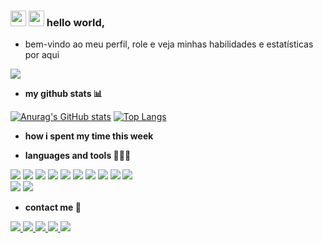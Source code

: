 ### <img src="https://emojis.slackmojis.com/emojis/images/1531849430/4246/blob-sunglasses.gif?1531849430" width="25"/> <img src="https://media.giphy.com/media/hvRJCLFzcasrR4ia7z/giphy.gif" width="25"> hello world,

- <p>
  bem-vindo ao meu perfil, role e veja minhas habilidades e estatísticas por aqui
</p>

 ![](https://komarev.com/ghpvc/?username=barreto-juan&style=plastic&label=Profile+Views&color=blueviolet)  

- <b> my github stats 📊</b>

 [![Anurag's GitHub stats](https://github-readme-stats.vercel.app/api?username=barreto-juan&show_icons=true&theme=dark&border_radius=10px)](https://github.com/anuraghazra/github-readme-stats)
 [![Top Langs](https://github-readme-stats.vercel.app/api/top-langs/?username=barreto-juan&layout=compact&theme=dark&border=10px)](https://github.com/anuraghazra/github-readme-stats)   

- <b> how i spent my time this week </b>  

- <b> languages and tools 🧑‍💻🔨</b>  

<p>
  <img src="https://img.shields.io/badge/-HTML5-E34F26?style=for-the-badge&logo=html5&logoColor=white">
  <img src="https://img.shields.io/badge/-CSS3-1572B6?style=for-the-badge&logo=css3&logoColor=white">
  <img src="https://img.shields.io/badge/-Bootstrap-7952B3?style=for-the-badge&logo=bootstrap&logoColor=white">
  <img src="https://img.shields.io/badge/-PHP-777BB4?style=for-the-badge&logo=php&logoColor=white">
  <img src="https://img.shields.io/badge/-Python-FFD343?style=for-the-badge&logo=python&logoColor=black">
  <img src="https://img.shields.io/badge/-Flask-000000?style=for-the-badge&logo=flask&logoColor=white">
  <img src="https://img.shields.io/badge/-MySQL-F59620?style=for-the-badge&logo=mysql&logoColor=white">
  <img src="https://img.shields.io/badge/-SQLite-003B57?style=for-the-badge&logo=sqlite&logoColor=white">
  <img src="https://img.shields.io/badge/-Kodular-673AB6?style=for-the-badge&logo=&logoColor=white">
  <img src="https://img.shields.io/badge/-Arduino-00979D?style=for-the-badge&logo=arduino&logoColor=white">
  </br>
  <img src="https://img.shields.io/badge/-Atom-66595C?style=for-the-badge&logo=atom&logoColor=white">
  <img src="https://img.shields.io/badge/-VS Code-007ACC?style=for-the-badge&logo=visualstudiocode&logoColor=white">
</p>

- <b>contact me 📮</b>

<p>
  <a href="https://discord.com/">
   <img src="https://img.shields.io/badge/-Discord-5865F2?style=for-the-badge&logo=discord&logoColor=white">
  </a>

  <a href="https://www.instagram.com/_p4rd4l_/">
   <img src="https://img.shields.io/badge/-Instagram-E4405F?style=for-the-badge&logo=instagram&logoColor=white">
  </a>

  <a href="mailto:jbarreto2105@gmail.com">
   <img src="https://img.shields.io/badge/-Gmail-EA4335?style=for-the-badge&logo=gmail&logoColor=white">
  </a>

  <a href="https://www.linkedin.com/in/juan-barreto-167386233/">
   <img src="https://img.shields.io/badge/-LinkedIn-0A66C2?style=for-the-badge&logo=linkedin&logoColor=white">
  </a>

  <a href="https://github.com/barreto-juan/">
   <img src="https://img.shields.io/badge/-GitHub-181717?style=for-the-badge&logo=github&logoColor=white">
  </a>
 </p>
